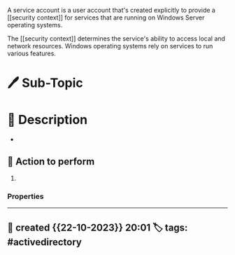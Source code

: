 
A service account is a user account that's created explicitly to provide a [[security context]] for services that are running on Windows Server operating systems.

The [[security context]] determines the service's ability to access local and network resources. Windows operating systems rely on services to run various features.

# 🖊️ Sub-Topic


# 📔 Description

- 

##  📗 Action to perform 

1. 


### Properties
---
📆 created   {{22-10-2023}} 20:01
🏷️ tags: #activedirectory  
---

